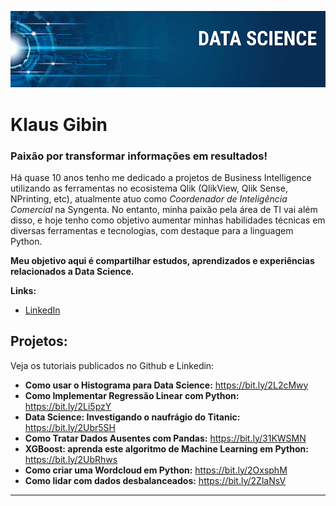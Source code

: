 <p align="center">
  <img src="banner.png" >
</p>

# Klaus Gibin
### Paixão por transformar informações em resultados!  </br>

Há quase 10 anos tenho me dedicado a projetos de Business Intelligence utilizando as ferramentas  no ecosistema Qlik (QlikView, Qlik Sense, NPrinting, etc), atualmente atuo como _Coordenador de Inteligência Comercial_ na Syngenta.
No entanto, minha paixão pela área de TI vai além disso, e hoje tenho como objetivo aumentar minhas habilidades técnicas em diversas ferramentas e tecnologias, com destaque para a linguagem Python.

**Meu objetivo aqui é compartilhar estudos, aprendizados e experiências relacionados a  Data Science.**

**Links:**
* [LinkedIn](https://www.linkedin.com/in/klausgibin)


## Projetos:
Veja os tutoriais publicados no Github e Linkedin:

* **Como usar o Histograma para Data Science:** https://bit.ly/2L2cMwy
* **Como Implementar Regressão Linear com Python:** https://bit.ly/2Li5pzY
* **Data Science: Investigando o naufrágio do Titanic:** https://bit.ly/2Ubr5SH
* **Como Tratar Dados Ausentes com Pandas:** https://bit.ly/31KWSMN
* **XGBoost: aprenda este algoritmo de Machine Learning em Python:** https://bit.ly/2UbRhws
* **Como criar uma Wordcloud em Python:** https://bit.ly/2OxsphM
* **Como lidar com dados desbalanceados:** https://bit.ly/2ZlaNsV

---




